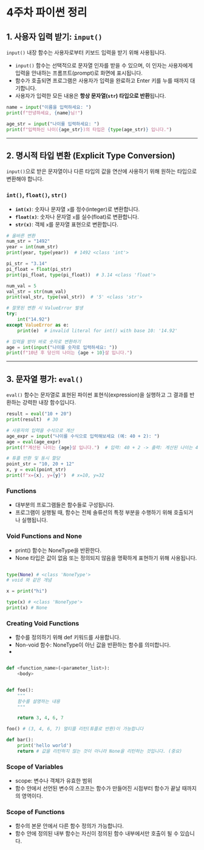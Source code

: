 # 4주차 파이썬 정리

## 1. 사용자 입력 받기: `input()`

`input()` 내장 함수는 사용자로부터 키보드 입력을 받기 위해 사용됩니다.

- `input()` 함수는 선택적으로 문자열 인자를 받을 수 있으며, 이 인자는 사용자에게 입력을 안내하는 프롬프트(prompt)로 화면에 표시됩니다.
- 함수가 호출되면 프로그램은 사용자가 입력을 완료하고 Enter 키를 누를 때까지 대기합니다.
- 사용자가 입력한 모든 내용은 **항상 문자열(`str`) 타입으로 반환**됩니다.

```python
name = input("이름을 입력하세요: ")
print(f"안녕하세요, {name}님!")

age_str = input("나이를 입력하세요: ")
print(f"입력하신 나이({age_str})의 타입은 {type(age_str)} 입니다.")
```

---

## 2. 명시적 타입 변환 (Explicit Type Conversion)

`input()`으로 받은 문자열이나 다른 타입의 값을 연산에 사용하기 위해 원하는 타입으로 변환해야 합니다.

### `int()`, `float()`, `str()`

- **`int(x)`**: 숫자나 문자열 `x`를 정수(integer)로 변환합니다.
- **`float(x)`**: 숫자나 문자열 `x`를 실수(float)로 변환합니다.
- **`str(x)`**: 객체 `x`를 문자열 표현으로 변환합니다.

```python
# 올바른 변환
num_str = "1492"
year = int(num_str)
print(year, type(year))  # 1492 <class 'int'>

pi_str = "3.14"
pi_float = float(pi_str)
print(pi_float, type(pi_float))  # 3.14 <class 'float'>

num_val = 5
val_str = str(num_val)
print(val_str, type(val_str))  # '5' <class 'str'>

# 잘못된 변환 시 ValueError 발생
try:
    int("14.92")
except ValueError as e:
    print(e)  # invalid literal for int() with base 10: '14.92'

# 입력을 받아 바로 숫자로 변환하기
age = int(input("나이를 숫자로 입력하세요: "))
print(f"10년 후 당신의 나이는 {age + 10}살 입니다.")
```

---

## 3. 문자열 평가: `eval()`

`eval()` 함수는 문자열로 표현된 파이썬 표현식(expression)을 실행하고 그 결과를 반환하는 강력한 내장 함수입니다.

```python
result = eval("10 + 20")
print(result)  # 30

# 사용자의 입력을 수식으로 계산
age_expr = input("나이를 수식으로 입력해보세요 (예: 40 + 2): ")
age = eval(age_expr)
print(f"계산된 나이는 {age}살 입니다.")  # 입력: 40 + 2 -> 출력: 계산된 나이는 42살 입니다.

# 튜플 반환 및 동시 할당
point_str = "10, 20 + 12"
x, y = eval(point_str)
print(f"x={x}, y={y}")  # x=10, y=32
```

### Functions

- 대부분의 프로그램들은 함수들로 구성됩니다.
- 프로그램이 실행될 때, 함수는 전체 솔류션의 특정 부분을 수행하기 위해 호출되거나 실행됩니다.

### Void Functions and None

- print() 함수는 NoneType을 반환한다.
- None 타입은 값이 없음 또는 정의되지 않음을 명확하게 표현하기 위해 사용됩니다.

```python

type(None) # <class 'NoneType'>
# void 와 같은 개념

x = print("hi")

type(x) # <class 'NoneType'>
print(x) # None
```

### Creating Void Functions

- 함수를 정의하기 위해 def 키워드를 사용합니다.
- Non-void 함수: NoneType이 아닌 값을 반환하는 함수를 의미합니다.
-

```python

def <function_name>(<parameter_list>):
    <body>


def foo():
    """
    함수를 설명하는 내용
    """

    return 3, 4, 6, 7

foo() # (3, 4, 6, 7) 멀티플 리턴(튜플로 반환)이 가능합니다

def bar():
    print('hello world')
    return # 값을 리턴하지 않는 것이 아니라 None을 리턴하는 것입니다. (중요)
```

### Scope of Variables

- scope: 변수나 객체가 유효한 범위
- 함수 안에서 선언된 변수의 스코프는 함수가 만들어진 시점부터 함수가 끝날 때까지의 영역이다.

### Scope of Functions

- 함수의 본문 안에서 다른 함수 정의가 가능합니다.
- 함수 안에 정의된 내부 함수는 자신이 정의된 함수 내부에서만 호출이 될 수 있습니다.
